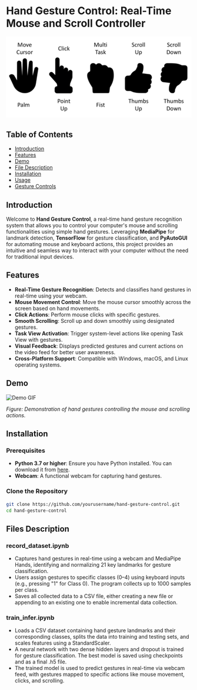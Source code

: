 # Hand Gesture Control: Real-Time Mouse and Scroll Controller

![Gesture UI Mapping](images/gestures.png)

## Table of Contents

- [Introduction](#introduction)
- [Features](#features)
- [Demo](#demo)
- [File Description](#file-description)
- [Installation](#installation)
- [Usage](#usage)
- [Gesture Controls](#gesture-controls)

## Introduction

Welcome to **Hand Gesture Control**, a real-time hand gesture recognition system that allows you to control your computer's mouse and scrolling functionalities using simple hand gestures. Leveraging **MediaPipe** for landmark detection, **TensorFlow** for gesture classification, and **PyAutoGUI** for automating mouse and keyboard actions, this project provides an intuitive and seamless way to interact with your computer without the need for traditional input devices.

## Features

- **Real-Time Gesture Recognition**: Detects and classifies hand gestures in real-time using your webcam.
- **Mouse Movement Control**: Move the mouse cursor smoothly across the screen based on hand movements.
- **Click Actions**: Perform mouse clicks with specific gestures.
- **Smooth Scrolling**: Scroll up and down smoothly using designated gestures.
- **Task View Activation**: Trigger system-level actions like opening Task View with gestures.
- **Visual Feedback**: Displays predicted gestures and current actions on the video feed for better user awareness.
- **Cross-Platform Support**: Compatible with Windows, macOS, and Linux operating systems.

## Demo

![Demo GIF](images/demo.gif)

*Figure: Demonstration of hand gestures controlling the mouse and scrolling actions.*

## Installation

### Prerequisites

- **Python 3.7 or higher**: Ensure you have Python installed. You can download it from [here](https://www.python.org/downloads/).
- **Webcam**: A functional webcam for capturing hand gestures.

### Clone the Repository

```bash
git clone https://github.com/yourusername/hand-gesture-control.git
cd hand-gesture-control
```

## Files Description

### record_dataset.ipynb
- Captures hand gestures in real-time using a webcam and MediaPipe Hands, identifying and normalizing 21 key landmarks for gesture classification.
- Users assign gestures to specific classes (0–4) using keyboard inputs (e.g., pressing "1" for Class 0). The program collects up to 1000 samples per class.
- Saves all collected data to a CSV file, either creating a new file or appending to an existing one to enable incremental data collection.

### train_infer.ipynb
- Loads a CSV dataset containing hand gesture landmarks and their corresponding classes, splits the data into training and testing sets, and scales features using a StandardScaler.
- A neural network with two dense hidden layers and dropout is trained for gesture classification. The best model is saved using checkpoints and as a final .h5 file.
- The trained model is used to predict gestures in real-time via webcam feed, with gestures mapped to specific actions like mouse movement, clicks, and scrolling.
